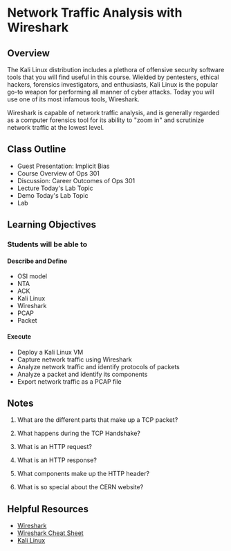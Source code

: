 # Network Traffic Analysis with Wireshark

## Overview

The Kali Linux distribution includes a plethora of offensive security software tools that you will find useful in this course. Wielded by pentesters, ethical hackers, forensics investigators, and enthusiasts, Kali Linux is the popular go-to weapon for performing all manner of cyber attacks. Today you will use one of its most infamous tools, Wireshark.

Wireshark is capable of network traffic analysis, and is generally regarded as a computer forensics tool for its ability to "zoom in" and scrutinize network traffic at the lowest level.

## Class Outline

- Guest Presentation: Implicit Bias
- Course Overview of Ops 301
- Discussion: Career Outcomes of Ops 301
- Lecture Today's Lab Topic
- Demo Today's Lab Topic
- Lab

## Learning Objectives

### Students will be able to

#### Describe and Define

- OSI model
- NTA
- ACK
- Kali Linux
- Wireshark
- PCAP
- Packet

#### Execute

- Deploy a Kali Linux VM
- Capture network traffic using Wireshark
- Analyze network traffic and identify protocols of packets
- Analyze a packet and identify its components
- Export network traffic as a PCAP file


## Notes

1. What are the different parts that make up a TCP packet?

1. What happens during the TCP Handshake?

1. What is an HTTP request?

1. What is an HTTP response?

1. What components make up the HTTP header?

1. What is so special about the CERN website?

## Helpful Resources

- [Wireshark](https://www.wireshark.org/)
- [Wireshark Cheat Sheet](https://www.comparitech.com/net-admin/wireshark-cheat-sheet/)
- [Kali Linux](https://www.kali.org/downloads/)
